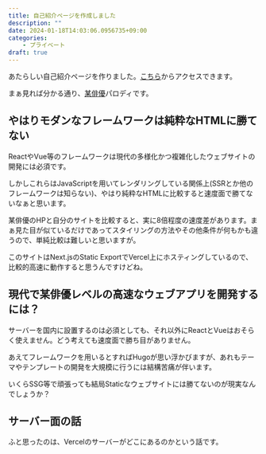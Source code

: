 ```yaml
---
title: 自己紹介ページを作成しました
description: ""
date: 2024-01-18T14:03:06.0956735+09:00
categories:
    - プライベート
draft: true
---
```


あたらしい自己紹介ページを作りました。[こちら](/me/)からアクセスできます。

まぁ見れば分かる通り、[某俳優](http://abehiroshi.la.coocan.jp/)パロディです。

## やはりモダンなフレームワークは純粋なHTMLに勝てない

ReactやVue等のフレームワークは現代の多様化かつ複雑化したウェブサイトの開発には必須です。

しかしこれらはJavaScriptを用いてレンダリングしている関係上(SSRとか他のフレームワークは知らない)、やはり純粋なHTMLに比較すると速度面で勝てないなぁと思います。

某俳優のHPと自分のサイトを比較すると、実に8倍程度の速度差があります。まぁ見た目が似ているだけであってスタイリングの方法やその他条件が何もかも違うので、単純比較は難しいと思いますが。

このサイトはNext.jsのStatic ExportでVercel上にホスティングしているので、比較的高速に動作すると思うんですけどね。

## 現代で某俳優レベルの高速なウェブアプリを開発するには？

サーバーを国内に設置するのは必須としても、それ以外にReactとVueはおそらく使えません。どう考えても速度面で勝ち目がありません。

あえてフレームワークを用いるとすればHugoが思い浮かびますが、あれもテーマやテンプレートの開発を大規模に行うには結構苦痛が伴います。

いくらSSG等で頑張っても結局Staticなウェブサイトには勝てないのが現実なんでしょうか？

## サーバー面の話

ふと思ったのは、Vercelのサーバーがどこにあるのかという話です。
